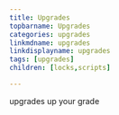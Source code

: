 ```yaml
---
title: Upgrades
topbarname: Upgrades
categories: upgrades
linkmdname: upgrades
linkdisplayname: upgrades
tags: [upgrades]
children: [locks,scripts]

---
```


upgrades up your grade